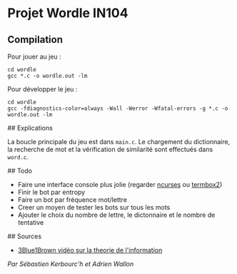 # Projet Wordle IN104


## Compilation

Pour jouer au jeu :
```
cd wordle
gcc *.c -o wordle.out -lm
```

Pour développer le jeu :

```
cd wordle
gcc -fdiagnostics-color=always -Wall -Werror -Wfatal-errors -g *.c -o wordle.out -lm
```

## Explications

La boucle principale du jeu est dans `main.c`. Le chargement du dictionnaire, la recherche de mot et la vérification de similarité sont effectués dans `word.c`.



## Todo

- Faire une interface console plus jolie (regarder [ncurses](http://hughm.cs.ukzn.ac.za/~murrellh/os/notes/ncurses.html) ou [termbox2](https://github.com/termbox/termbox2))
- Finir le bot par entropy
- Faire un bot par fréquence mot/lettre
- Creer un moyen de tester les bots sur tous les mots
- Ajouter le choix du nombre de lettre, le dictonnaire et le nombre de tentative

## Sources

- [3Blue1Brown vidéo sur la theorie de l'information](https://youtu.be/v68zYyaEmEA)



*Par Sébastien Kerbourc'h et Adrien Wallon* 





